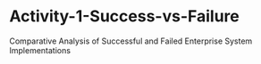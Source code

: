 # Activity-1-Success-vs-Failure
Comparative Analysis of Successful and Failed Enterprise System Implementations
